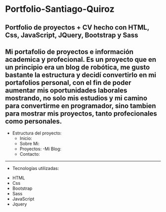 # Portfolio-Santiago-Quiroz
Portfolio de proyectos + CV hecho con HTML, Css, JavaScript, JQuery, Bootstrap y Sass
--------------------------------------------------------------------------------------------------------------------------------------------------------------------------
Mi portafolio de proyectos e información academica y profecional. Es un proyecto que en un principio era un blog de robótica, me gusto bastante la estructura
y decidí convertirlo en mi portafolios personal, con el fin de poder aumentar mis oportunidades laborales mostrando, no solo mis estudios y mi camino para 
convertirme en programador, sino tambien para mostrar mis proyectos, tanto profecionales como personales.
--------------------------------------------------------------------------------------------------------------------------------------------------------------------------
- Estructura del proyecto:
  + Inicio:
  + Sobre Mi:
  + Proyectos:
    -Mi Blog:
  + Contacto:
  
--------------------------------------------------------------------------------------------------------------------------------------------------------------------------
- Tecnologías utilizadas:
+ HTML
+ Css
+ Bootstrap
+ Sass
+ JavaScript
+ Jquery
